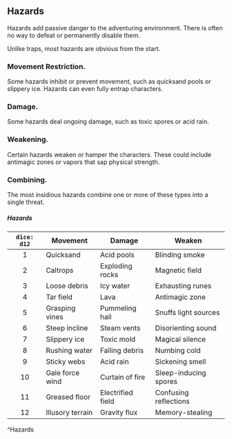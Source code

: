 ## Hazards
Hazards add passive danger to the adventuring environment. There is often no way to defeat or permanently disable them.

Unlike traps, most hazards are obvious from the start.

### Movement Restriction.
Some hazards inhibit or prevent movement, such as quicksand pools or slippery ice. Hazards can even fully entrap characters.

### Damage.
Some hazards deal ongoing damage, such as toxic spores or acid rain.

### Weakening.
Certain hazards weaken or hamper the characters. These could include antimagic zones or vapors that sap physical strength.

### Combining.
The most insidious hazards combine one or more of these types into a single threat.

##### Hazards
| `dice: d12` |   Movement       |   Damage          |   Weaken              |
|:-----------:| ---------------- | ----------------- | --------------------- |
|      1      | Quicksand        | Acid pools        | Blinding smoke        |
|      2      | Caltrops         | Exploding rocks   | Magnetic field        |
|      3      | Loose debris     | Icy water         | Exhausting runes      |
|      4      | Tar field        | Lava              | Antimagic zone        |
|      5      | Grasping vines   | Pummeling hail    | Snuffs light sources  |
|      6      | Steep incline    | Steam vents       | Disorienting sound    |
|      7      | Slippery ice     | Toxic mold        | Magical silence       |
|      8      | Rushing water    | Falling debris    | Numbing cold          |
|      9      | Sticky webs      | Acid rain         | Sickening smell       |
|     10      | Gale force wind  | Curtain of fire   | Sleep-inducing spores |
|     11      | Greased floor    | Electrified field | Confusing reflections |
|     12      | Illusory terrain | Gravity flux      | Memory-stealing       |
^Hazards